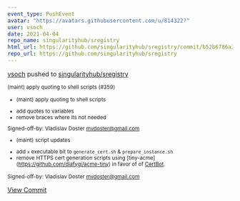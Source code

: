 ```yaml
---
event_type: PushEvent
avatar: "https://avatars.githubusercontent.com/u/814322?"
user: vsoch
date: 2021-04-04
repo_name: singularityhub/sregistry
html_url: https://github.com/singularityhub/sregistry/commit/b52b6786a39a997d2474823f5f0313477b1c7d2b
repo_url: https://github.com/singularityhub/sregistry
---
```


<a href='https://github.com/vsoch' target='_blank'>vsoch</a> pushed to <a href='https://github.com/singularityhub/sregistry' target='_blank'>singularityhub/sregistry</a>

<small>(maint) apply quoting to shell scripts (#359)

* (maint) apply quoting to shell scripts

- add quotes to variables
- remove braces where its not needed

Signed-off-by: Vladislav Doster <mvdoster@gmail.com>

* (maint) script updates

- add `x` executable bit to `generate_cert.sh` & `prepare_instance.sh`
- remove HTTPS cert generation scripts using [tiny-acme]
  (https://github.com/diafygi/acme-tiny) in favor of
  of [CertBot](https://github.com/certbot/certbot).

Signed-off-by: Vladislav Doster <mvdoster@gmail.com></small>

<a href='https://github.com/singularityhub/sregistry/commit/b52b6786a39a997d2474823f5f0313477b1c7d2b' target='_blank'>View Commit</a>